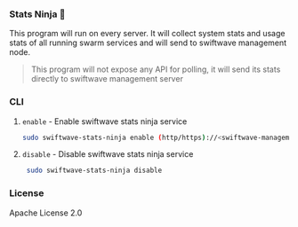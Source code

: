 ### Stats Ninja 🥷

This program will run on every server. 
It will collect system stats and usage stats of all running swarm services and will send to swiftwave management node.

> This program will not expose any API for polling, it will send its stats directly to swiftwave management server

### CLI

1. `enable` - Enable swiftwave stats ninja service
   ```bash
   sudo swiftwave-stats-ninja enable (http/https)://<swiftwave-management-node-ip>:<port> <analytics-token>
   ```
2. `disable` - Disable swiftwave stats ninja service
   ```bash
    sudo swiftwave-stats-ninja disable
    ```

### License
Apache License 2.0